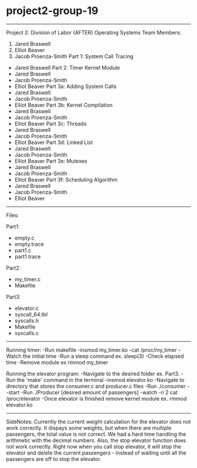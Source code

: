 # project2-group-19
---------------------------------------------------------------------
Project 2: Division of Labor (AFTER)
Operating Systems
Team Members:
1. Jared Braswell
2. Elliot Beaver
3. Jacob Proenza-Smith
Part 1: System Call Tracing
- Jared Braswell
Part 2: Timer Kernel Module
- Jared Braswell
- Jacob Proenza-Smith
- Elliot Beaver
Part 3a: Adding System Calls
- Jared Braswell
- Jacob Proenza-Smith
- Elliot Beaver
Part 3b: Kernel Compilation
- Jared Braswell
- Jacob Proenza-Smith
- Elliot Beaver
Part 3c: Threads
- Jared Braswell
- Jacob Proenza-Smith
- Elliot Beaver
Part 3d: Linked List
- Jared Braswell
- Jacob Proenza-Smith
- Elliot Beaver
Part 3e: Mutexes
- Jared Braswell
- Jacob Proenza-Smith
- Elliot Beaver
Part 3f: Scheduling Algorithm
- Jared Braswell
- Jacob Proenza-Smith
- Elliot Beaver
--------------------------------------------------------------------
Files:

Part1:
- empty.c
- empty.trace
- part1.c
- part1.trace

Part2:
- my_timer.c
- Makefile

Part3:
- elevator.c
- syscall_64.tbl
- syscalls.h
- Makefile
- syscalls.c

-------------------------------------------------------------------------------

Running timer:
-Run makefile
-insmod my_timer.ko
-cat /proc/my_timer
-Watch the initial time
-Run a sleep command ex. sleep(3)
-Check elapsed time
-Remove module ex rmmod my_timer

Running the elevator program:
-Navigate to the desired folder ex. Part3.
-Run the 'make' command in the terminal
-insmod elevator.ko
-Navigate to directory that stores the consumer.c and producer.c files
-Run ./consumer --start
-Run ./Producer [desired amount of passengers]
-watch -n 2 cat /proc/elevator
-Once elevator is finished remove kernel module ex. rmmod elevator.ko

---------------------------------------------------------------------

SideNotes: 
Currently the current weight calculation for the elevator does not work correctly. It dispays some weights, but when there are multiple passengers, the total value is not correct. We had a hard time handling the arithmetic with the decimal numbers.
Also, the stop elevator function does not work correctly. Right now when you call stop elevator, it will stop the elevator and delete the current passengers - instead of waiting until all the passengers are off to stop the elevator.
